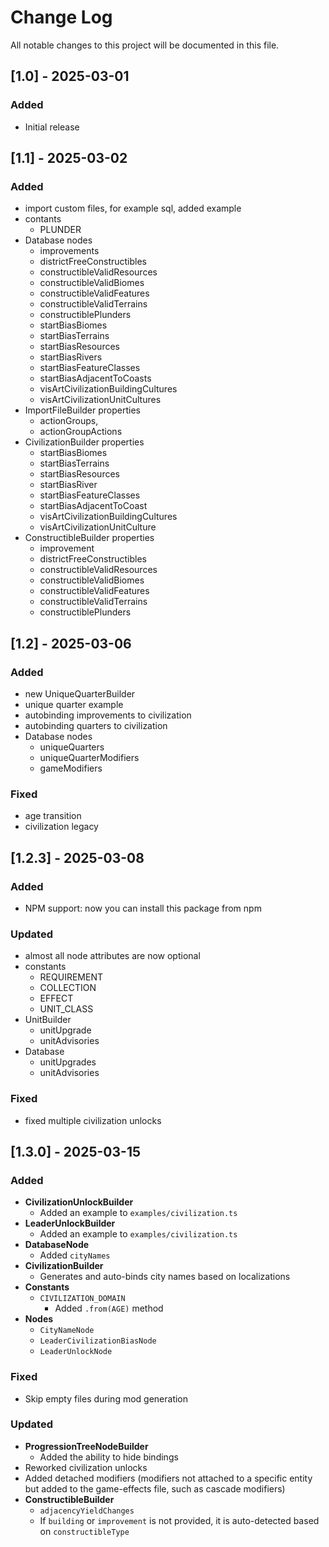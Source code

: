 # Change Log
All notable changes to this project will be documented in this file.

## [1.0] - 2025-03-01

### Added

- Initial release

## [1.1] - 2025-03-02

### Added

- import custom files, for example sql, added example
- contants
  - PLUNDER
- Database nodes
  - improvements
  - districtFreeConstructibles
  - constructibleValidResources
  - constructibleValidBiomes
  - constructibleValidFeatures
  - constructibleValidTerrains
  - constructiblePlunders
  - startBiasBiomes
  - startBiasTerrains
  - startBiasResources
  - startBiasRivers
  - startBiasFeatureClasses
  - startBiasAdjacentToCoasts
  - visArtCivilizationBuildingCultures
  - visArtCivilizationUnitCultures
- ImportFileBuilder properties
  - actionGroups,
  - actionGroupActions
- CivilizationBuilder properties
  - startBiasBiomes
  - startBiasTerrains
  - startBiasResources
  - startBiasRiver
  - startBiasFeatureClasses
  - startBiasAdjacentToCoast
  - visArtCivilizationBuildingCultures
  - visArtCivilizationUnitCulture
- ConstructibleBuilder properties
  - improvement
  - districtFreeConstructibles
  - constructibleValidResources
  - constructibleValidBiomes
  - constructibleValidFeatures
  - constructibleValidTerrains
  - constructiblePlunders



## [1.2] - 2025-03-06

### Added

- new UniqueQuarterBuilder
- unique quarter example
- autobinding improvements to civilization
- autobinding quarters to civilization
- Database nodes
  - uniqueQuarters
  - uniqueQuarterModifiers
  - gameModifiers

### Fixed

- age transition
- civilization legacy



## [1.2.3] - 2025-03-08

### Added

- NPM support: now you can install this package from npm

### Updated
- almost all node attributes are now optional
- constants
  - REQUIREMENT
  - COLLECTION
  - EFFECT
  - UNIT_CLASS
- UnitBuilder
  - unitUpgrade
  - unitAdvisories
- Database
  - unitUpgrades
  - unitAdvisories

### Fixed

- fixed multiple civilization unlocks


## [1.3.0] - 2025-03-15

### Added
- **CivilizationUnlockBuilder**
    - Added an example to `examples/civilization.ts`
- **LeaderUnlockBuilder**
    - Added an example to `examples/civilization.ts`
- **DatabaseNode**
    - Added `cityNames`
- **CivilizationBuilder**
    - Generates and auto-binds city names based on localizations
- **Constants**
    - `CIVILIZATION_DOMAIN`
        - Added `.from(AGE)` method
- **Nodes**
    - `CityNameNode`
    - `LeaderCivilizationBiasNode`
    - `LeaderUnlockNode`

### Fixed
- Skip empty files during mod generation

### Updated
- **ProgressionTreeNodeBuilder**
    - Added the ability to hide bindings
- Reworked civilization unlocks
- Added detached modifiers (modifiers not attached to a specific entity but added to the game-effects file, such as cascade modifiers)
- **ConstructibleBuilder**
    - `adjacencyYieldChanges`
    - If `building` or `improvement` is not provided, it is auto-detected based on `constructibleType`




